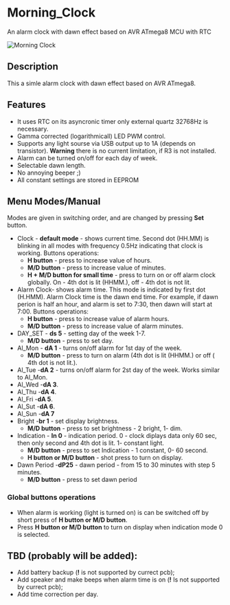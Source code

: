 # Morning_Clock
An alarm clock with dawn effect based on AVR ATmega8 MCU with RTC

![Morning Clock](https://github.com/SignallerK/Morning_Clock/blob/master/Photos/Main_photo.png)
## Description
This a simle alarm clock with dawn effect based on AVR ATmega8.
## Features
* It uses RTC on its asyncronic timer only external quartz 32768Hz is necessary.
* Gamma corrected (logarithmicall) LED PWM control.
* Supports any light sourse via USB output up to 1A (depends on transistor). **Warning** there is no current limitation, if R3 is not installed.
* Alarm can be turned on/off for each day of week.
* Selectable dawn length.
* No annoying beeper ;)
* All constant settings are stored in EEPROM
## Menu Modes/Manual
Modes are given in switching order, and are changed by pressing **Set** button.
* Clock - **default mode** - shows current time. Second dot (HH.MM) is blinking in all modes with frequency 0.5Hz indicating that clock is working. Buttons operations:
  * **H button** - press to increase value of hours.
  * **M/D button** - press to increase value of minutes.
  * **H + M/D button for small time** - press to turn on or off alarm clock globally. On - 4th dot is lit (HHMM.), off - 4th dot is not lit.
* Alarm Сlock- shows alarm time. This mode is indicated by first dot (H.HMM). Alarm Clock time is the dawn end time. For example, if dawn perion is half an hour, and alarm is set to 7:30, then dawn will start at 7:00. Buttons operations:
  * **H button** - press to increase value of alarm hours.
  * **M/D button** - press to increase value of alarm minutes.
* DAY_SET - **ds 5** - setting day of the week 1-7.
  * **M/D button** - press to set day.
* Al_Mon - **dA 1** -  turns on/off alarm for 1st day of the week.
  * **M/D button** - press to turn on alarm (4th dot is lit (HHMM.)  or off ( 4th dot is not lit.).
*	Al_Tue -**dA 2** - turns on/off alarm for 2st day of the week. Works similar to Al_Mon.
*	Al_Wed -**dA 3**.
*	Al_Thu -**dA 4**.
*	Al_Fri -**dA 5**.
*	Al_Sut -**dA 6**.
*	Al_Sun -**dA 7**
* Bright -**br 1** - set display brightness.
  * **M/D button** - press to set brightness - 2 bright, 1- dim.
* Indication - **In 0** - indication period. 0 - clock diplays data only 60 sec, then only second and 4th dot is lit. 1- constant light.
  * **M/D button** - press to set Indication - 1 constant, 0- 60 second.
  * **H button or M/D button** - shot press to turn on display.
* Dawn Period -**dP25** - dawn period - from 15 to 30 minutes with step 5 minutes.
  * **M/D button** - press to set dawn period
### Global buttons operations
* When alarm is working (light is turned on) is can be switched off by short press of **H button or M/D button**.
* Press **H button or M/D button** to turn on display when indication mode 0 is selected.
## TBD (probably will be added):
* Add battery backup (**!**  is not supported by currect pcb);
* Add speaker and make beeps when alarm time is on (**!**  Is not supported by currect pcb);
* Add time correction per day.
